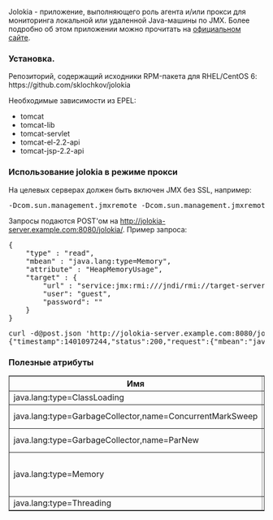 <p>Jolokia - приложение, выполняющего роль агента и/или прокси для мониторинга локальной или удаленной Java-машины по JMX. Более подробно об этом приложении можно прочитать на <a href="http://www.jolokia.org.">официальном сайте</a>.
</p>

<h3>Установка.</h3>
<p>
Репозиторий, содержащий исходники RPM-пакета для RHEL/CentOS 6: https://github.com/sklochkov/jolokia
</p>
<p>
Необходимые зависимости из EPEL:
<ul>
<li>tomcat</li>
<li>tomcat-lib</li>
<li>tomcat-servlet</li>
<li>tomcat-el-2.2-api</li>
<li>tomcat-jsp-2.2-api</li>
</ul>
</p>
<h3>Использование jolokia в режиме прокси</h3>
<p>
На целевых серверах должен быть включен JMX без SSL, например:
<pre>
-Dcom.sun.management.jmxremote -Dcom.sun.management.jmxremote.port=8161 -Dcom.sun.management.jmxremote.ssl=false -Dcom.sun.management.jmxremote.authenticate=false
</pre>

Запросы подаются POST'ом на http://jolokia-server.example.com:8080/jolokia/. Пример запроса:
<pre>
{
    "type" : "read",
    "mbean" : "java.lang:type=Memory",
    "attribute" : "HeapMemoryUsage",
    "target" : {
        "url" : "service:jmx:rmi:///jndi/rmi://target-server.example.com:8161/jmxrmi",
        "user": "guest",
        "password": ""
    }
}
</pre>
<pre>
curl -d@post.json 'http://jolokia-server.example.com:8080/jolokia/'
{"timestamp":1401097244,"status":200,"request":{"mbean":"java.lang:type=Memory","target":{"env":{"password":"","user":"guest"},"url":"service:jmx:rmi:\/\/\/jndi\/rmi:\/\/target-server.example.com:8161\/jmxrmi"},"attribute":"HeapMemoryUsage","type":"read"},"value":{"max":17129537536,"committed":17129537536,"init":17179869184,"used":273725128}}
</pre>
</p>

<h3>Полезные атрибуты</h3>

<table width="100%" border="1">
<thead>
<tr>
<th width="60%">Имя</th>
    
<th width="40%">Параметры</th>
</tr>
</thead>
<tbody>
<tr>
<td>java.lang:type=ClassLoading</td><td>LoadedClassCount</td>
</tr>
<tr>
<td>java.lang:type=GarbageCollector,name=ConcurrentMarkSweep</td>
<td>CollectionTime<br />
CollectionCount</td>
</tr>
<tr>
<td>java.lang:type=GarbageCollector,name=ParNew</td>
<td>CollectionTime<br />
CollectionCount</td>
</tr>
<tr>
<td>java.lang:type=Memory</td>
<td>HeapMemoryUsage.commited<br />
HeapMemoryUsage.used<br />
NonHeapMemoryUsage.commited<br />
NonHeapMemoryUsage.used</td>
</tr>
<tr>
<td>java.lang:type=Threading</td><td>ThreadCount</td>
</tr>
</tbody>
</table>
